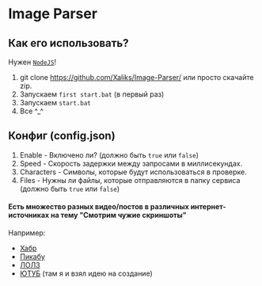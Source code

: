 # Image Parser

## Как его использовать?
Нужен [`NodeJS`](https://nodejs.org/ru/)!
1. git clone https://github.com/Xaliks/Image-Parser/ или просто скачайте zip.
2. Запускаем `first start.bat` (в первый раз)
3. Запускаем `start.bat`
4. Все ^_^

## Конфиг (config.json)
1. Enable - Включено ли? (должно быть `true` или `false`)
2. Speed - Скорость задержки между запросами в миллисекундах.
3. Characters - Символы, которые будут использоваться в проверке.
4. Files - Нужны ли файлы, которые отправляются в папку сервиса (должно быть `true` или `false`)

#### Есть множество разных видео/постов в различных интернет-источниках на тему "Смотрим чужие скриншоты"
Например:
- [Хабр](https://habr.com/ru/post/197228/)
- [Пикабу](https://pikabu.ru/story/smotrim_chuzhie_skrinshotyi_iz_lightshot_6858034)
- [ЛОЛЗ](https://lolz.guru/threads/1809866/)
- [ЮТУБ](https://youtu.be/UdEok_CGvnA) (там я и взял идею на создание)
